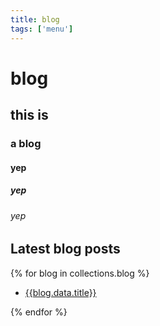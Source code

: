 ```yaml
---
title: blog
tags: ['menu']
---
```


# blog
## this is
### a blog
#### yep
##### yep
###### yep

## Latest blog posts

{% for blog in collections.blog %}

- [{{blog.data.title}}]({{blog.url}})

{% endfor %}